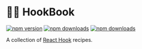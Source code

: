 # 👨‍🍳 HookBook
[![npm version](https://img.shields.io/npm/v/hook-book.svg)](https://www.npmjs.com/package/hook-book)
[![npm downloads](https://img.shields.io/npm/dt/hook-book.svg)](https://www.npmjs.com/package/hook-book)
[![npm downloads](https://img.shields.io/npm/dm/hook-book.svg)](https://www.npmjs.com/package/hook-book)

A collection of [React Hook](https://reactjs.org/docs/hooks-intro.html) recipes.
